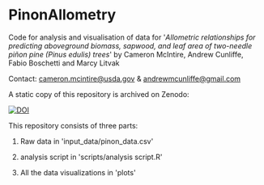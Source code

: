 # PinonAllometry
Code for analysis and visualisation of data for '_Allometric relationships for predicting aboveground biomass, sapwood, and leaf area of two-needle piñon pine (Pinus edulis) trees_' by Cameron McIntire, Andrew Cunliffe, Fabio Boschetti and Marcy Litvak

Contact: cameron.mcintire@usda.gov & andrewmcunliffe@gmail.com


A static copy of this repository is archived on Zenodo:

[![DOI](https://zenodo.org/badge/307378812.svg)](https://zenodo.org/badge/latestdoi/307378812)

This repository consists of three parts:

1) Raw data in 'input_data/pinon_data.csv'

2) analysis script in 'scripts/analysis script.R'

3)  All the data visualizations in 'plots'
